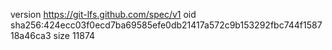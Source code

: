 version https://git-lfs.github.com/spec/v1
oid sha256:424ecc03f0ecd7ba69585efe0db21417a572c9b153292fbc744f158718a46ca3
size 11874
